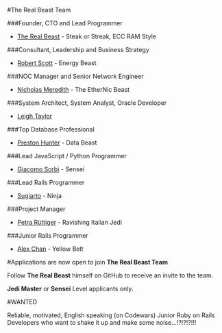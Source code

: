 #The Real Beast Team

###Founder, CTO and Lead Programmer

- [The Real Beast](http://thebeast.me/about/) - Steak or Streak, ECC RAM Style

###Consultant, Leadership and Business Strategy

- [Robert Scott](https://www.linkedin.com/in/robert-scott-26bb128) - Energy Beast

###NOC Manager and Senior Network Engineer

- [Nicholas Meredith](https://twitter.com/MrNickMeredith) - The EtherNic Beast

###System Architect, System Analyst, Oracle Developer

- [Leigh Taylor](https://au.linkedin.com/in/leigh-taylor-5408a152)

###Top Database Professional

- [Preston Hunter](https://www.upwork.com/users/~012ab645e1d96a5c7f) - Data Beast

###Lead JavaScript / Python Programmer

- [Giacomo Sorbi](https://www.codewars.com/users/GiacomoSorbi) - Sensei

###Lead Rails Programmer

- [Sugiarto](https://www.upwork.com/freelancers/~01e12d81269df3013f) - Ninja

###Project Manager

- [Petra Rüttiger](https://www.upwork.com/o/profiles/users/_~01012c0f7e1e9bc171/) - Ravishing Italian Jedi

###Junior Rails Programmer

- [Alex Chan](https://www.codewars.com/users/alexchan104) - Yellow Belt


#Applications are now open to join **The Real Beast Team**

Follow **The Real Beast** himself on GitHub to receive an invite to the team.

**Jedi Master** or **Sensei** Level applicants only.

#WANTED

Reliable, motivated, English speaking (on Codewars) Junior Ruby on Rails Developers who want to shake it up and make some noise...!?!?!?!!!


